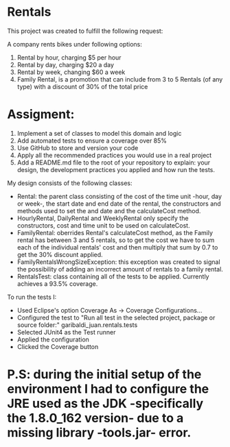 # Rentals

  This project was created to fulfill the following request:
  
  A company rents bikes under following options:

  1. Rental by hour, charging $5 per hour
  2. Rental by day, charging $20 a day
  3. Rental by week, changing $60 a week
  4. Family Rental, is a promotion that can include from 3 to 5 Rentals (of any type) with a discount of 30% of the total price

  # Assigment:
  1. Implement a set of classes to model this domain and logic
  2. Add automated tests to ensure a coverage over 85%
  3. Use GitHub to store and version your code
  4. Apply all the recommended practices you would use in a real project
  5. Add a README.md file to the root of your repository to explain: your design, the development practices you applied and how run the tests.

  
  My design consists of the following classes:
  
  * Rental: the parent class consisting of the cost of the time unit -hour, day or week-, the start date and end date of the rental, the constructors and methods used to set the and date and the calculateCost method.
  * HourlyRental, DailyRental and WeeklyRental only specify the constructors, cost and time unit to be used on calculateCost.
  * FamilyRental: oberrides Rental's calculateCost method, as the Family rental has between 3 and 5 rentals, so to get the cost we have to sum each of the individual rentals' cost and then multiply that sum by 0.7 to get the 30% discount applied.
  * FamilyRentalsWrongSizeException: this exception was created to signal the possibility of adding an incorrect amount of rentals to a family rental.
  * RentalsTest: class containing all of the tests to be applied. Currently achieves a 93.5% coverage.
  
To run the tests I:

* Used Eclipse's option Coverage As -> Coverage Configurations... 
* Configured the test to "Run all test in the selected project, package or source folder:" garibaldi_juan.rentals.tests
* Selected JUnit4 as the Test runner
* Applied the configuration
* Clicked the Coverage button

# P.S: during the initial setup of the environment I had to configure the JRE used as the JDK -specifically the 1.8.0_162 version- due to a missing library -tools.jar- error.